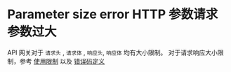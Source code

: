 # Parameter size error HTTP 参数请求参数过大

API 网关对于 `请求头` , `请求体` , `响应头`, `响应体` 均有大小限制。
对于请求响应大小限制，参考 [使用限制](https://docs.ucloud.cn/uapigateway/operation_guide/use_api/use_limit)
以及 [错误码定义](https://docs.ucloud.cn/uapigateway/faq/error_code_define)
